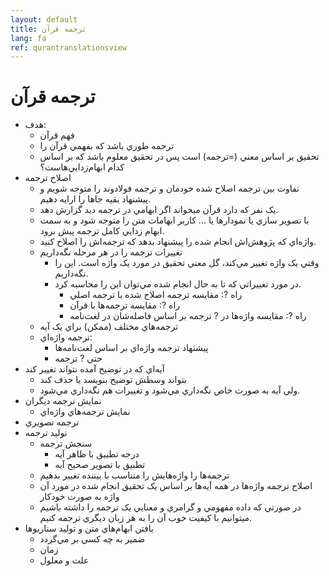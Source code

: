 ```yaml
---
layout: default
title: ترجمه قرآن
lang: fa
ref: qurantranslationsview
---
```

# ترجمه قرآن

* هدف: 
	* فهم قرآن
	* ترجمه طوري باشد که بفهمي قرآن را
	* تحقيق بر اساس معني (=ترجمه) است پس در تحقيق معلوم باشد که بر اساس کدام ابهام‌زدايي‌هاست؟
* اصلاح ترجمه
	* تفاوت بين ترجمه اصلاح شده خودمان و ترجمه فولادوند را متوجه شويم و پيشنهاد بقيه جاها را ارايه دهيم.
	* يک نفر که دارد قرآن ميخواند اگر ابهامي در ترجمه ديد گزارش دهد.
	* با تصوير سازي يا نمودارها يا ... کاربر ابهامات متن را متوجه شود و به سمت ابهام زدايي کامل ترجمه پيش برود.
	* واژه‌اي که پژوهش‌اش انجام شده را پيشنهاد بدهد که ترجمه‌اش را اصلاح کنيد.
	* تغييرات ترجمه را در هر مرحله نگه‌داريم
		* وقتي يک واژه تغيير مي‌کند، گل معني تحقيق در مورد يک واژه است. اين را نگه‌داريم.
		* در مورد تغييراتي که تا به حال انجام شده مي‌توان اين را محاسبه کرد.
			* راه ?: مقايسه ترجمه اصلاح شده با ترجمه اصلي
			* راه ?: مقايسه ترجمه‌ها با قرآن
			* راه ?: مقايسه واژه‌ها در ? ترجمه بر اساس فاصله‌شان در لغت‌نامه
	* ترجمه‌هاي مختلف (ممکن) براي يک آيه
	* ترجمه واژه‌اي:
		* پيشنهاد ترجمه واژه‌اي بر اساس لغت‌نامه‌ها
		* حتي ? ترجمه
* آيه‌اي که در توضيح آمده نتواند تغيير کند
	* بتواند وسطش توضيح بنويسد يا حذف کند
	* ولي آيه به صورت خاص نگه‌داري مي‌شود و تغييرات هم نگه‌داري مي‌شود.
* نمايش ترجمه ديگران
	* نمايش ترجمه‌هاي واژه‌اي
* ترجمه تصويري
* توليد ترجمه
	* سنجش ترجمه
		* درجه تطبيق با ظاهر آيه
		* تطبيق با تصوير صحيح آيه
	* ترجمه‌ها را واژه‌هايش را متناسب با بيننده تغيير بدهيم
	* اصلاح ترجمه واژه‌ها در همه آيه‌ها بر اساس يک تحقيق انجام شده در مورد آن واژه به صورت خودکار
	* در صورتي که داده مفهومي و گرامري و معنايي يک ترجمه را داشته باشيم ميتوانيم با کيفيت خوب آن را به هر زبان ديگري ترجمه کنيم.
* يافتن ابهام‌هاي متن و توليد سناريوها
	* ضمير به چه کسي بر مي‌گردد
	* زمان
	* علت و معلول
